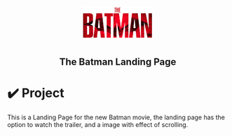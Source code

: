 <h1 align="center">
<img alt="batman_logo" title="batman_logo" src="./images/logoBatman.png">
</h1>
<h2 align="center"> The Batman Landing Page</h2>

# ✔️ Project
This is a Landing Page for the new Batman movie, the landing page has the option to watch the trailer, and a image with effect of scrolling. 